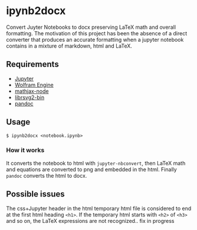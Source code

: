 # ipynb2docx

Convert Juyter Notebooks to docx preserving LaTeX math and overall formatting.
The motivation of this project has been the absence of a direct converter that produces an accurate formatting when a jupyter notebook contains in a mixture of markdown, html and LaTeX.

## Requirements

* [Jupyter](https://jupyter.org/)
* [Wolfram Engine](https://www.wolfram.com/engine/)
* [mathjax-node](https://www.npmjs.com/package/mathjax-node)
* [librsvg2-bin](https://en.wikipedia.org/wiki/Librsvg)
* [pandoc](https://pandoc.org/installing.html#linux)

## Usage

`$ ipynb2docx <notebook.ipynb>`


### How it works

It converts the notebook to html with `jupyter-nbconvert`, then LaTeX math and equations are converted to png and embedded in the html. Finally `pandoc` converts the html to docx.


## Possible issues

The css+Jupyter header in the html temporary html file is considered to end at the first html heading `<h1>`. If the temporary html starts with `<h2>` of `<h3>` and so on, the LaTeX expressions are not recognized.. fix in progress
